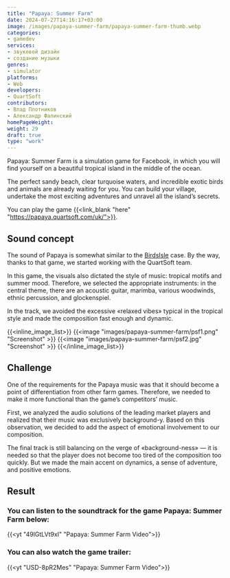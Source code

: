 ```yaml
---
title: "Papaya: Summer Farm"
date: 2024-07-27T14:16:17+03:00
image: /images/papaya-summer-farm/papaya-summer-farm-thumb.webp
categories:
- gamedev
services:
- звуковой дизайн
- создание музыки
genres:
- simulator
platforms:
- Web
developers:
- QuartSoft
contributors:
- Влад Плотников
- Александр Фалинский
homePageWeight:
weight: 29
draft: true
type: "work"
---
```


Papaya: Summer Farm is a simulation game for Facebook, in which you will find yourself on a beautiful tropical island in the middle of the ocean.

The perfect sandy beach, clear turquoise waters, and incredible exotic birds and animals are already waiting for you. You can build your village, undertake the most exciting adventures and unravel all the island’s secrets.

You can play the game {{<link_blank "here" "https://papaya.quartsoft.com/uk/">}}.

## Sound concept

The sound of Papaya is somewhat similar to the [BirdsIsle](works/birdsisle) case. By the way, thanks to that game, we started working with the QuartSoft team.

In this game, the visuals also dictated the style of music: tropical motifs and summer mood. Therefore, we selected the appropriate instruments: in the central theme, there are an acoustic guitar, marimba, various woodwinds, ethnic percussion, and glockenspiel.

In the track, we avoided the excessive «relaxed vibes» typical in the tropical style and made the composition fast enough and dynamic.

{{<inline_image_list>}}
{{<image "images/papaya-summer-farm/psf1.png" "Screenshot" >}}
{{<image "images/papaya-summer-farm/psf2.jpg" "Screenshot" >}}
{{</inline_image_list>}}

## Challenge

One of the requirements for the Papaya music was that it should become a point of differentiation from other farm games. Therefore, we needed to make it more functional than the game’s competitors’ music.

First, we analyzed the audio solutions of the leading market players and realized that their music was exclusively background-y. Based on this observation, we decided to add the aspect of emotional involvement to our composition.

The final track is still balancing on the verge of «background-ness» — it is needed so that the player does not become too tired of the composition too quickly. But we made the main accent on dynamics, a sense of adventure, and positive emotions.

## Result

### You can listen to the soundtrack for the game Papaya: Summer Farm below:

{{<yt "49lGtLVt9xI" "Papaya: Summer Farm Video">}}

### You can also watch the game trailer:

{{<yt "USD-8pR2Mes" "Papaya: Summer Farm Video">}}